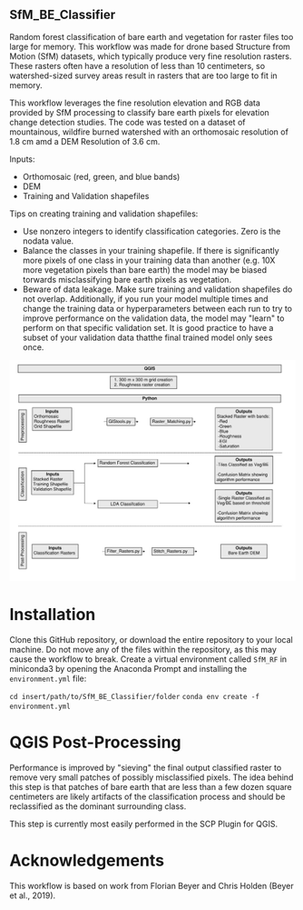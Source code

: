 ## SfM_BE_Classifier
Random forest classification of bare earth and vegetation for raster files too large for memory. This workflow was made for drone based Structure from Motion (SfM)  datasets, which typically produce very fine resolution rasters. These rasters often have a resolution of less than 10 centimeters, so watershed-sized survey areas result in rasters that are too large to fit in memory. 

This workflow leverages the fine resolution elevation and RGB data provided by SfM processing to classify bare earth pixels for elevation change detection studies. The code was tested on a dataset of mountainous, wildfire burned watershed with an orthomosaic resolution of 1.8 cm amd a DEM Resolution of 3.6 cm.  

Inputs:
 - Orthomosaic (red, green, and blue bands)
 - DEM
 - Training and Validation shapefiles  

Tips on creating training and validation shapefiles:
 - Use nonzero integers to identify classification categories. Zero is the nodata value.
 - Balance the classes in your training shapefile. If there is significantly more pixels of one class in your training data than another (e.g. 10X more vegetation pixels than bare earth) the model may be biased torwards misclassifying bare earth pixels as vegetation.
 - Beware of data leakage. Make sure training and validation shapefiles do not overlap. Additionally, if you run your model multiple times and change the training data or hyperparameters between each run to try to improve performance on the validation data, the model may "learn" to perform on that specific validation set. It is good practice to have a subset of your validation data thatthe final trained model only sees once.

![Workflow](Docs/Workflow.jpg)

# Installation
Clone this GitHub repository, or download the entire repository to your local machine. Do not move any of the files within the repository, as this may cause the workflow to break.
Create a virtual environment called `SfM_RF` in miniconda3 by opening the Anaconda Prompt and installing the `environment.yml` file:

`cd insert/path/to/SfM_BE_Classifier/folder`
`conda env create -f environment.yml`

# QGIS Post-Processing
Performance is improved by "sieving" the final output classified raster to remove very small patches of possibly misclassified pixels. The idea behind this step is that patches of bare earth that are less than a few dozen square centimeters are likely artifacts of the classification process and should be reclassified as the dominant surrounding class. 

This step is currently most easily performed in the SCP Plugin for QGIS. 

# Acknowledgements
This workflow is based on work from Florian Beyer and Chris Holden (Beyer et al., 2019). 

